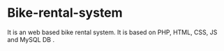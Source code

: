 # Bike-rental-system
It is an web based bike rental system. It is based on PHP, HTML, CSS, JS and MySQL DB .
